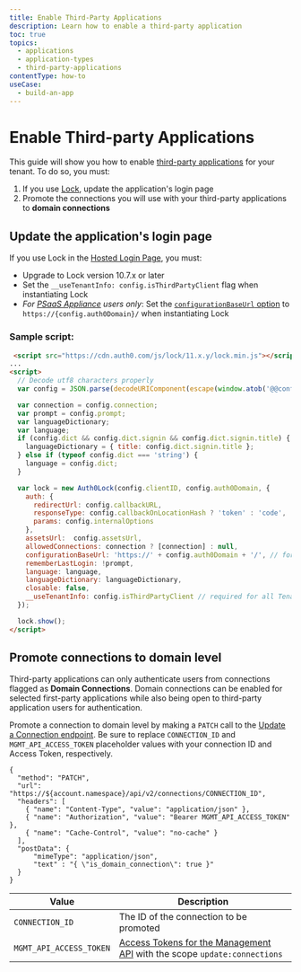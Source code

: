 ```yaml
---
title: Enable Third-Party Applications
description: Learn how to enable a third-party application
toc: true
topics:
  - applications
  - application-types
  - third-party-applications
contentType: how-to
useCase:
  - build-an-app
---
```

# Enable Third-party Applications

This guide will show you how to enable [third-party applications](/applications/application-types#third-party-applications) for your tenant. To do so, you must:

1. If you use [Lock](/libraries/lock/v11), update the application's login page
2. Promote the connections you will use with your third-party applications to **domain connections**

## Update the application's login page

If you use Lock in the [Hosted Login Page](/hosted-pages/login), you must:

- Upgrade to Lock version 10.7.x or later
- Set the `__useTenantInfo: config.isThirdPartyClient` flag when instantiating Lock
- *For [PSaaS Appliance](/appliance) users only*: Set the [`configurationBaseUrl` option](https://github.com/auth0/lock#other-options) to `https://{config.auth0Domain}/` when instantiating Lock

### Sample script:

```html
 <script src="https://cdn.auth0.com/js/lock/11.x.y/lock.min.js"></script>
...
<script>
  // Decode utf8 characters properly
  var config = JSON.parse(decodeURIComponent(escape(window.atob('@@config@@'))));

  var connection = config.connection;
  var prompt = config.prompt;
  var languageDictionary;
  var language;
  if (config.dict && config.dict.signin && config.dict.signin.title) {
    languageDictionary = { title: config.dict.signin.title };
  } else if (typeof config.dict === 'string') {
    language = config.dict;
  }

  var lock = new Auth0Lock(config.clientID, config.auth0Domain, {
    auth: {
      redirectUrl: config.callbackURL,
      responseType: config.callbackOnLocationHash ? 'token' : 'code',
      params: config.internalOptions
    },
    assetsUrl:  config.assetsUrl,
    allowedConnections: connection ? [connection] : null,
    configurationBaseUrl: 'https://' + config.auth0Domain + '/', // for PSaaS only
    rememberLastLogin: !prompt,
    language: language,
    languageDictionary: languageDictionary,
    closable: false,
    __useTenantInfo: config.isThirdPartyClient // required for all Tenants
  });

  lock.show();
</script>
```

## Promote connections to domain level

Third-party applications can only authenticate users from connections flagged as **Domain Connections**. Domain connections can be enabled for selected first-party applications while also being open to third-party application users for authentication.

Promote a connection to domain level by making a `PATCH` call to the [Update a Connection endpoint](/api/management/v2#!/Connections/patch_connections_by_id). Be sure to replace `CONNECTION_ID` and `MGMT_API_ACCESS_TOKEN` placeholder values with your connection ID and Access Token, respectively.

```har
{
  "method": "PATCH",
  "url": "https://${account.namespace}/api/v2/connections/CONNECTION_ID",
  "headers": [
    { "name": "Content-Type", "value": "application/json" },
    { "name": "Authorization", "value": "Bearer MGMT_API_ACCESS_TOKEN" },
    { "name": "Cache-Control", "value": "no-cache" }
  ],
  "postData": {
      "mimeType": "application/json",
      "text" : "{ \"is_domain_connection\": true }"
  }
}
```

| Value | Description |
| - | - |
| `CONNECTION_ID` | Τhe ID of the connection to be promoted |
| `MGMT_API_ACCESS_TOKEN` | [Access Tokens for the Management API](/api/management/v2/tokens) with the scope `update:connections` |
